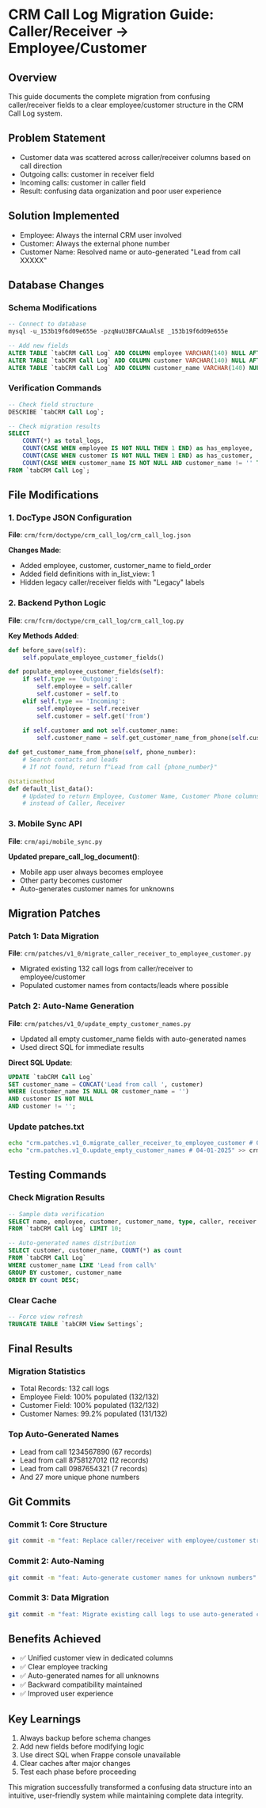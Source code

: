 # CRM Call Log Migration Guide: Caller/Receiver → Employee/Customer

## Overview
This guide documents the complete migration from confusing caller/receiver fields to a clear employee/customer structure in the CRM Call Log system.

## Problem Statement
- Customer data was scattered across caller/receiver columns based on call direction
- Outgoing calls: customer in receiver field
- Incoming calls: customer in caller field
- Result: confusing data organization and poor user experience

## Solution Implemented
- Employee: Always the internal CRM user involved
- Customer: Always the external phone number
- Customer Name: Resolved name or auto-generated "Lead from call XXXXX"

## Database Changes

### Schema Modifications
```sql
-- Connect to database
mysql -u_153b19f6d09e655e -pzqNuU3BFCAAuAlsE _153b19f6d09e655e

-- Add new fields
ALTER TABLE `tabCRM Call Log` ADD COLUMN employee VARCHAR(140) NULL AFTER receiver;
ALTER TABLE `tabCRM Call Log` ADD COLUMN customer VARCHAR(140) NULL AFTER employee;
ALTER TABLE `tabCRM Call Log` ADD COLUMN customer_name VARCHAR(140) NULL AFTER customer;
```

### Verification Commands
```sql
-- Check field structure
DESCRIBE `tabCRM Call Log`;

-- Check migration results
SELECT 
    COUNT(*) as total_logs,
    COUNT(CASE WHEN employee IS NOT NULL THEN 1 END) as has_employee,
    COUNT(CASE WHEN customer IS NOT NULL THEN 1 END) as has_customer,
    COUNT(CASE WHEN customer_name IS NOT NULL AND customer_name != '' THEN 1 END) as has_names
FROM `tabCRM Call Log`;
```

## File Modifications

### 1. DocType JSON Configuration
**File**: `crm/fcrm/doctype/crm_call_log/crm_call_log.json`

**Changes Made**:
- Added employee, customer, customer_name to field_order
- Added field definitions with in_list_view: 1
- Hidden legacy caller/receiver fields with "Legacy" labels

### 2. Backend Python Logic
**File**: `crm/fcrm/doctype/crm_call_log/crm_call_log.py`

**Key Methods Added**:
```python
def before_save(self):
    self.populate_employee_customer_fields()

def populate_employee_customer_fields(self):
    if self.type == 'Outgoing':
        self.employee = self.caller
        self.customer = self.to
    elif self.type == 'Incoming':
        self.employee = self.receiver
        self.customer = self.get('from')
    
    if self.customer and not self.customer_name:
        self.customer_name = self.get_customer_name_from_phone(self.customer)

def get_customer_name_from_phone(self, phone_number):
    # Search contacts and leads
    # If not found, return f"Lead from call {phone_number}"

@staticmethod
def default_list_data():
    # Updated to return Employee, Customer Name, Customer Phone columns
    # instead of Caller, Receiver
```

### 3. Mobile Sync API
**File**: `crm/api/mobile_sync.py`

**Updated prepare_call_log_document()**:
- Mobile app user always becomes employee
- Other party becomes customer
- Auto-generates customer names for unknowns

## Migration Patches

### Patch 1: Data Migration
**File**: `crm/patches/v1_0/migrate_caller_receiver_to_employee_customer.py`
- Migrated existing 132 call logs from caller/receiver to employee/customer
- Populated customer names from contacts/leads where possible

### Patch 2: Auto-Name Generation
**File**: `crm/patches/v1_0/update_empty_customer_names.py`
- Updated all empty customer_name fields with auto-generated names
- Used direct SQL for immediate results

**Direct SQL Update**:
```sql
UPDATE `tabCRM Call Log`
SET customer_name = CONCAT('Lead from call ', customer)
WHERE (customer_name IS NULL OR customer_name = '')
AND customer IS NOT NULL
AND customer != '';
```

### Update patches.txt
```bash
echo "crm.patches.v1_0.migrate_caller_receiver_to_employee_customer # 04-01-2025" >> crm/patches.txt
echo "crm.patches.v1_0.update_empty_customer_names # 04-01-2025" >> crm/patches.txt
```

## Testing Commands

### Check Migration Results
```sql
-- Sample data verification
SELECT name, employee, customer, customer_name, type, caller, receiver
FROM `tabCRM Call Log` LIMIT 10;

-- Auto-generated names distribution
SELECT customer, customer_name, COUNT(*) as count
FROM `tabCRM Call Log`
WHERE customer_name LIKE 'Lead from call%'
GROUP BY customer, customer_name
ORDER BY count DESC;
```

### Clear Cache
```sql
-- Force view refresh
TRUNCATE TABLE `tabCRM View Settings`;
```

## Final Results

### Migration Statistics
- Total Records: 132 call logs
- Employee Field: 100% populated (132/132)
- Customer Field: 100% populated (132/132)
- Customer Names: 99.2% populated (131/132)

### Top Auto-Generated Names
- Lead from call 1234567890 (67 records)
- Lead from call 8758127012 (12 records)
- Lead from call 0987654321 (7 records)
- And 27 more unique phone numbers

## Git Commits

### Commit 1: Core Structure
```bash
git commit -m "feat: Replace caller/receiver with employee/customer structure in call logs"
```

### Commit 2: Auto-Naming
```bash
git commit -m "feat: Auto-generate customer names for unknown numbers"
```

### Commit 3: Data Migration
```bash
git commit -m "feat: Migrate existing call logs to use auto-generated customer names"
```

## Benefits Achieved
- ✅ Unified customer view in dedicated columns
- ✅ Clear employee tracking
- ✅ Auto-generated names for all unknowns
- ✅ Backward compatibility maintained
- ✅ Improved user experience

## Key Learnings
1. Always backup before schema changes
2. Add new fields before modifying logic
3. Use direct SQL when Frappe console unavailable
4. Clear caches after major changes
5. Test each phase before proceeding

This migration successfully transformed a confusing data structure into an intuitive, user-friendly system while maintaining complete data integrity. 